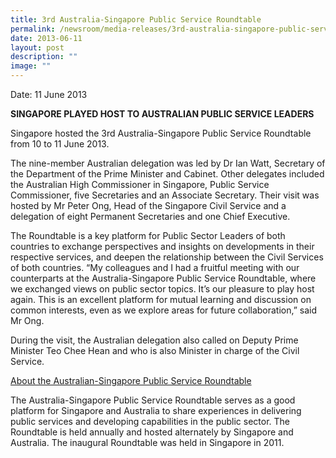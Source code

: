 ```yaml
---
title: 3rd Australia‑Singapore Public Service Roundtable
permalink: /newsroom/media-releases/3rd-australia-singapore-public-service-roundtable/
date: 2013-06-11
layout: post
description: ""
image: ""
---
```

Date: 11 June 2013

**SINGAPORE PLAYED HOST TO AUSTRALIAN PUBLIC SERVICE LEADERS**

Singapore hosted the 3rd Australia-Singapore Public Service Roundtable from 10 to 11 June 2013.  
  
The nine-member Australian delegation was led by Dr Ian Watt, Secretary of the Department of the Prime Minister and Cabinet. Other delegates included the Australian High Commissioner in Singapore, Public Service Commissioner,&nbsp;five Secretaries and an Associate Secretary. Their visit was hosted by Mr Peter Ong, Head of the Singapore Civil Service and a delegation of eight Permanent Secretaries and one Chief Executive.  
  
The Roundtable is a key platform for Public Sector Leaders of both countries to exchange perspectives and insights on developments in their respective services, and deepen the relationship between the Civil Services of both countries. “My colleagues and I had a fruitful meeting with our counterparts at the Australia-Singapore Public Service Roundtable, where we exchanged views on public sector topics. It’s our pleasure to play host again. This is an excellent platform for mutual learning and discussion on common interests, even as we explore areas for future collaboration,” said Mr Ong.  
  
During the visit, the Australian delegation also called on Deputy Prime Minister Teo Chee Hean and who is also Minister in charge of the Civil Service.  
  
  
<u>About the Australian-Singapore Public Service Roundtable</u> 
  
The Australia-Singapore Public Service Roundtable serves as a good platform for Singapore and Australia to share experiences in delivering public services and developing capabilities in the public sector. The Roundtable is held annually and hosted alternately by Singapore and Australia. The inaugural Roundtable was held in Singapore in 2011.